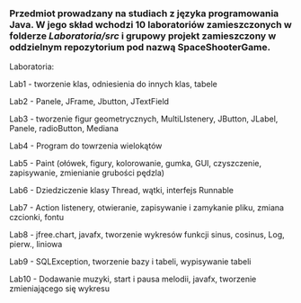 ### Przedmiot prowadzany na studiach z języka programowania Java. W jego skład wchodzi 10 laboratoriów zamieszczonych w folderze _Laboratoria/src_ i grupowy projekt zamieszczony w oddzielnym repozytorium pod nazwą SpaceShooterGame.
Laboratoria:

Lab1 - tworzenie klas, odniesienia do innych klas, tabele

Lab2 - Panele, JFrame, Jbutton, JTextField

Lab3 - tworzenie figur geometrycznych, MultiLIstenery, JButton, JLabel, Panele, radioButton, Mediana

Lab4 - Program do towrzenia wielokątów

Lab5 - Paint (ołówek, figury, kolorowanie, gumka, GUI, czyszczenie, zapisywanie, zmienianie grubości pędzla)

Lab6 - Dziedziczenie klasy Thread, wątki, interfejs Runnable

Lab7 - Action listenery, otwieranie, zapisywanie i zamykanie pliku, zmiana czcionki, fontu

Lab8 - jfree.chart, javafx, tworzenie wykresów funkcji sinus, cosinus, Log, pierw., liniowa

Lab9 - SQLException, tworzenie bazy i tabeli, wypisywanie tabeli

Lab10 - Dodawanie muzyki, start i pausa melodii, javafx, tworzenie zmieniającego się wykresu
